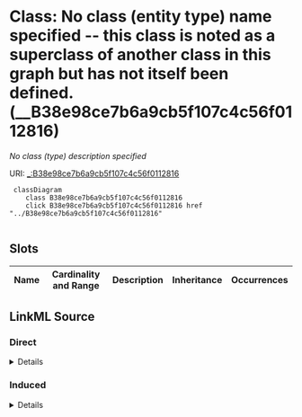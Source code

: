 

# Class: No class (entity type) name specified -- this class is noted as a superclass of another class in this graph but has not itself been defined. (__B38e98ce7b6a9cb5f107c4c56f0112816)


_No class (type) description specified_







URI: [_:B38e98ce7b6a9cb5f107c4c56f0112816](_:B38e98ce7b6a9cb5f107c4c56f0112816)






```mermaid
 classDiagram
    class B38e98ce7b6a9cb5f107c4c56f0112816
    click B38e98ce7b6a9cb5f107c4c56f0112816 href "../B38e98ce7b6a9cb5f107c4c56f0112816"
      
```




<!-- no inheritance hierarchy -->


## Slots

| Name | Cardinality and Range | Description | Inheritance | Occurrences |
| ---  | --- | --- | --- | --- |














## LinkML Source

<!-- TODO: investigate https://stackoverflow.com/questions/37606292/how-to-create-tabbed-code-blocks-in-mkdocs-or-sphinx -->

### Direct

<details>

```yaml
name: __B38e98ce7b6a9cb5f107c4c56f0112816
conforms_to: No schema conformance document specified
description: No class (type) description specified
title: No class (entity type) name specified -- this class is noted as a superclass
  of another class in this graph but has not itself been defined.
from_schema: sawgraph-kg
rank: 1000
class_uri: _:B38e98ce7b6a9cb5f107c4c56f0112816

```
</details>

### Induced

<details>

```yaml
name: __B38e98ce7b6a9cb5f107c4c56f0112816
conforms_to: No schema conformance document specified
description: No class (type) description specified
title: No class (entity type) name specified -- this class is noted as a superclass
  of another class in this graph but has not itself been defined.
from_schema: sawgraph-kg
rank: 1000
class_uri: _:B38e98ce7b6a9cb5f107c4c56f0112816

```
</details>